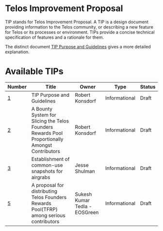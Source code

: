 # Telos Improvement Proposal
TIP stands for Telos Improvement Proposal. A TIP is a design document
providing information to the Telos community, or describing a new feature for
Telos or its processes or environment. TIPs provide a concise
technical specification of features and a rationale for them.

The distinct document [TIP Purpose and Guidelines](tip-0001.md) gives a more
detailed explanation.

# Available TIPs

Number             | Title                                                    | Owner             | Type           | Status
-------------------|----------------------------------------------------------|-------------------|----------------|--------
[1](tip-0001.md)  | TIP Purpose and Guidelines | Robert Konsdorf      | Informational  | Draft
[2](tip-0002.md)  |  A Bounty System for Slicing the Telos Founders Rewards Pool Proportionally Amongst Contributors | Robert Konsdorf  | Informational | Draft
[3](tip-0003.md)  | Establishment of common-use snapshots for airgrabs | Jesse Shulman | Informational | Draft
[5](tip-0005.md)  | A proposal for distributing Telos Founders Rewards Pool(TFRP) among serious contributors | Sukesh Kumar Tedla - EOSGreen | Informational | Draft
